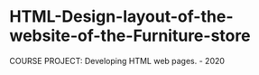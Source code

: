 # HTML-Design-layout-of-the-website-of-the-Furniture-store

COURSE PROJECT: Developing HTML web pages. - 2020
